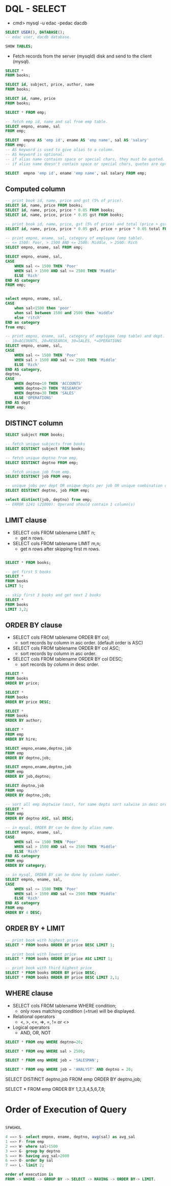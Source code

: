 # DQL - SELECT
* cmd> mysql -u edac -pedac dacdb

```SQL
SELECT USER(), DATABASE();
-- edac user, dacdb database.

SHOW TABLES;
```

* Fetch records from the server (mysqld) disk and send to the client (mysql).

```SQL
SELECT * 
FROM books;

SELECT id, subject, price, author, name 
FROM books;

SELECT id, name, price 
FROM books;

SELECT * FROM emp;

-- fetch emp id, name and sal from emp table.
SELECT empno, ename, sal 
FROM emp;

SELECT  empno AS 'emp id', ename AS 'emp name', sal AS 'salary' 
FROM emp;
-- AS keyword is used to give alias to a column.
-- AS keyword is optional.
-- if alias name contains space or special chars, they must be quoted. '---' or `---`
-- if alias name doesn't contain space or special chars, quotes are optional.

SELECT  empno 'emp id', ename 'emp name', sal salary FROM emp;
```

## Computed column

```SQL
-- print book id, name, price and gst (5% of price).
SELECT id, name, price FROM books;
SELECT id, name, price, price * 0.05 FROM books;
SELECT id, name, price, price * 0.05 gst FROM books;

-- print book id, name, price, gst (5% of price) and total (price + gst).
SELECT id, name, price, price * 0.05 gst, price + price * 0.05 total FROM books;

-- print empno, ename, sal, category of employee (emp table).
-- <= 1500: Poor, > 1500 AND <= 2500: Middle, > 2500: Rich
SELECT empno, ename, sal FROM emp;

SELECT empno, ename, sal,
CASE
	WHEN sal <= 1500 THEN 'Poor'
	WHEN sal > 1500 AND sal <= 2500 THEN 'Middle'
	ELSE 'Rich'
END AS category
FROM emp;


select empno, ename, sal, 
CASE
    when sal<1500 then 'poor'
    when sal between 1500 and 2500 then 'middle'
    else 'ritch'
END as category
from emp;

-- print empno, ename, sal, category of employee (emp table) and dept.
-- 10=ACCOUNTS, 20=RESEARCH, 30=SALES, *=OPERATIONS
SELECT empno, ename, sal,
CASE
	WHEN sal <= 1500 THEN 'Poor'
	WHEN sal > 1500 AND sal <= 2500 THEN 'Middle'
	ELSE 'Rich'
END AS category,
deptno,
CASE
	WHEN deptno=10 THEN 'ACCOUNTS'
	WHEN deptno=20 THEN 'RESEARCH'
	WHEN deptno=30 THEN 'SALES'
	ELSE 'OPERATIONS'
END AS dept
FROM emp;

```

## DISTINCT column

```SQL
SELECT subject FROM books;

-- fetch unique subjects from books
SELECT DISTINCT subject FROM books;

-- fetch unique deptno from emp.
SELECT DISTINCT deptno FROM emp;

-- fetch unique job from emp.
SELECT DISTINCT job FROM emp;

-- unique jobs per dept OR unique depts per job OR unique combination of dept & job.
SELECT DISTINCT deptno, job FROM emp;

select distinct(job, deptno) from emp; 
-- ERROR 1241 (21000): Operand should contain 1 column(s)
```

## LIMIT clause
* SELECT cols FROM tablename LIMIT n;
	* get n rows.
* SELECT cols FROM tablename LIMIT m,n;
	* get n rows after skipping first m rows.

```SQL

SELECT * FROM books;

-- get first 5 books
SELECT * 
FROM books 
LIMIT 5;

-- skip first 3 books and get next 2 books
SELECT * 
FROM books 
LIMIT 3,2;
```

## ORDER BY clause
* SELECT cols FROM tablename ORDER BY col;
	* sort records by column in asc order. (default order is ASC)
* SELECT cols FROM tablename ORDER BY col ASC;
	* sort records by column in asc order.
* SELECT cols FROM tablename ORDER BY col DESC;
	* sort records by column in desc order.

```SQL
SELECT * 
FROM books 
ORDER BY price;

SELECT * 
FROM books 
ORDER BY price DESC;

SELECT * 
FROM books 
ORDER BY author;

SELECT * 
FROM emp 
ORDER BY hire;

SELECT empno,ename,deptno,job 
FROM emp 
ORDER BY deptno,job;

SELECT empno,ename,deptno,job 
FROM emp 
ORDER BY job,deptno;

SELECT deptno,job 
FROM emp 
ORDER BY deptno,job;

-- sort all emp deptwise (asc), for same depts sort salwise in desc order.
SELECT * 
FROM emp 
ORDER BY deptno ASC, sal DESC;

-- in mysql, ORDER BY can be done by alias name.
SELECT empno, ename, sal,
CASE
	WHEN sal <= 1500 THEN 'Poor'
	WHEN sal > 1500 AND sal <= 2500 THEN 'Middle'
	ELSE 'Rich'
END AS category
FROM emp
ORDER BY category;

-- in mysql, ORDER BY can be done by column number.
SELECT empno, ename, sal,
CASE
	WHEN sal <= 1500 THEN 'Poor'
	WHEN sal > 1500 AND sal <= 2500 THEN 'Middle'
	ELSE 'Rich'
END AS category
FROM emp
ORDER BY 4 DESC;

```

## ORDER BY + LIMIT

```SQL
-- print book with highest price
SELECT * FROM books ORDER BY price DESC LIMIT 1;

-- print book with lowest price
SELECT * FROM books ORDER BY price ASC LIMIT 1;

-- print book with third highest price
SELECT * FROM books ORDER BY price DESC;
SELECT * FROM books ORDER BY price DESC LIMIT 2,1;
```

## WHERE clause
* SELECT cols FROM tablename WHERE  condition;
	- only rows matching condition (=true) will be displayed.
* Relational operators
	- <, >, <=, =>, =, != or <>
* Logical operators
	- AND, OR, NOT

```SQL
SELECT * FROM emp WHERE deptno=20;

SELECT * FROM emp WHERE sal > 2500;

SELECT * FROM emp WHERE job = 'SALESMAN';

SELECT * FROM emp WHERE job = 'ANALYST' AND deptno = 20;
```

SELECT DISTINCT deptno,job 
FROM emp 
ORDER BY deptno,job;

SELECT * 
FROM emp 
ORDER BY 1,2,3,4,5,6,7,8;


# Order of Execution of Query
```SQL

SFWGHOL

4 ==> S- select empno, ename, deptno, avg(sal) as avg_sal
1 ==> F- from emp
2 ==> W- where sal>1500
3 ==> G- group by deptno
5 ==> H- having avg_sal>2000
6 ==> O- order by sal
7 ==> L- limit 2;

order of execution is 
FROM -> WHERE -> GROUP BY -> SELECT -> HAVING -> ORDER BY-> LIMIT.

```